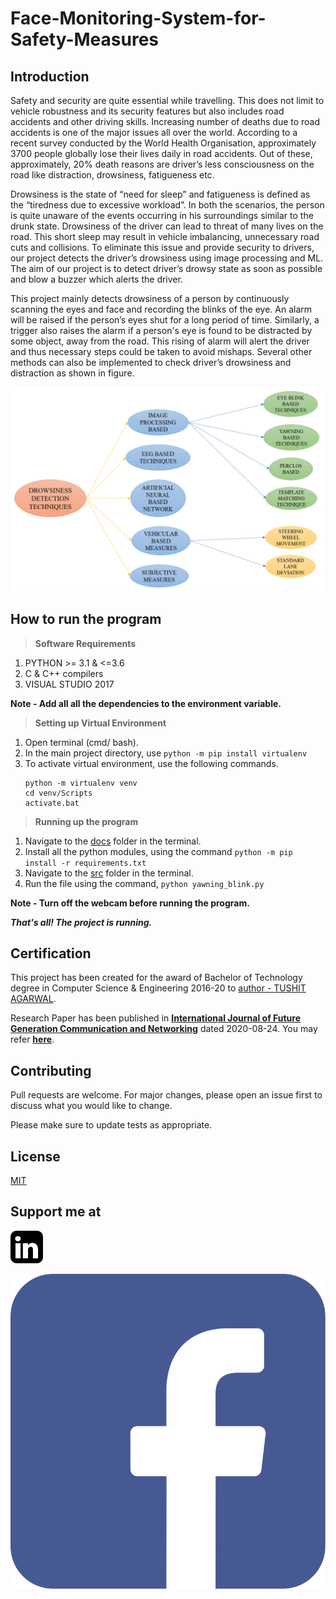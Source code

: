 # Face-Monitoring-System-for-Safety-Measures

## Introduction

Safety and security are quite essential while travelling. This does not limit to vehicle robustness and its security features but also includes road accidents and other driving skills. Increasing number of deaths due to road accidents is one of the major issues all over the world. According to a recent survey conducted by the World Health Organisation, approximately 3700 people globally lose their lives daily in road accidents. Out of these, approximately, 20% death reasons are driver’s less consciousness on the road like distraction, drowsiness, fatigueness etc. 

Drowsiness is the state of “need for sleep” and fatigueness is defined as the “tiredness due to excessive workload”. In both the scenarios, the person is quite unaware of the events occurring in his surroundings similar to the drunk state. Drowsiness of the driver can lead to threat of many lives on the road. This short sleep may result in vehicle imbalancing, unnecessary road cuts and collisions. To eliminate this issue and provide security to drivers, our project detects the driver’s drowsiness using image processing and ML. The aim of our project is to detect driver’s drowsy state as soon as possible and blow a buzzer which alerts the driver. 

This project mainly detects drowsiness of a person by continuously scanning the eyes and face and recording the blinks of the eye. An alarm will be raised if the person’s eyes shut for a long period of time. Similarly, a trigger also raises the alarm if a person's eye is found to be distracted by some object, away from the road. This rising of alarm will alert the driver and thus necessary steps could be taken to avoid mishaps. Several other methods can also be implemented to check driver’s drowsiness and distraction as shown in figure.

![Refer to /Reports and Presentations/images/Research Paper 1](https://github.com/TushitAgarwal/Face-Monitoring-System-for-Safety-Measures/blob/master/Reports%20and%20Presentations/images/Research%20Paper%201.png)

## How to run the program

> **Software Requirements**
     
 1.  PYTHON >= 3.1 & <=3.6
 2. C & C++ compilers
 3. VISUAL STUDIO 2017
 
 **Note - Add all all the dependencies to the environment variable.**
 
 > **Setting up Virtual Environment**
 
 1. Open terminal (cmd/ bash).
 2. In the main project directory, use
          ```python -m pip install virtualenv```
 3. To activate virtual environment, use the following commands.
     ```
     python -m virtualenv venv
	cd venv/Scripts
     activate.bat
     ```
 
 > **Running up the program**
 
 1. Navigate to the [docs](https://github.com/TushitAgarwal/Face-Monitoring-System-for-Safety-Measures/tree/master/docs) folder in the terminal.
 2. Install all the python modules, using the command
     ```python -m pip install -r requirements.txt```
 3. Navigate to the [src](https://github.com/TushitAgarwal/Face-Monitoring-System-for-Safety-Measures/tree/master/src) folder in the terminal.
 4. Run the file using the command,
     ```python yawning_blink.py```
 
 **Note - Turn off the webcam before running the program.**
 
 ***That's all! The project is running.***
 
 
 ## Certification
 
 This project has been created for the award of Bachelor of Technology degree in Computer Science & Engineering 2016-20 to [author - TUSHIT AGARWAL](https://github.com/TushitAgarwal).
 
 Research Paper has been published in **[International Journal of Future Generation Communication and Networking](http://www.sersc.org/journals/index.php/IJFGCN)** dated 2020-08-24. You may refer **[here](http://sersc.org/journals/index.php/IJFGCN/issue/current)**.
 
 
 ## Contributing
 
Pull requests are welcome. For major changes, please open an issue first to discuss what you would like to change.

Please make sure to update tests as appropriate.

## License

[MIT](https://github.com/TushitAgarwal/Face-Monitoring-System-for-Safety-Measures/blob/master/LICENSE/)


## Support me at

[![LinkedIn](https://github.com/TushitAgarwal/Face-Monitoring-System-for-Safety-Measures/blob/master/Reports%20and%20Presentations/dump/linkedin.png)](https://www.linkedin.com/in/tushitagarwal/)

[![Facebook](https://github.com/TushitAgarwal/Face-Monitoring-System-for-Safety-Measures/blob/master/Reports%20and%20Presentations/dump/facebook%20(1).svg)](https://www.facebook.com/tushitagarwal.9)

 
 
     

